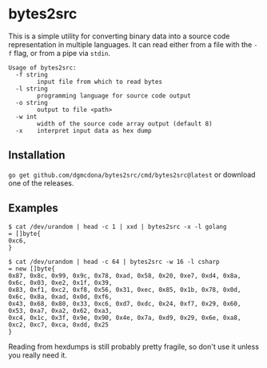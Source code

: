 # bytes2src

This is a simple utility for converting binary data into a source code
representation in multiple languages. It can read either from a file with the
`-f` flag, or from a pipe via `stdin`.

```
Usage of bytes2src:
  -f string
    	input file from which to read bytes
  -l string
    	programming language for source code output
  -o string
    	output to file <path>
  -w int
    	width of the source code array output (default 8)
  -x	interpret input data as hex dump
```

## Installation

`go get github.com/dgmcdona/bytes2src/cmd/bytes2src@latest` or download one of
the releases.

## Examples
```
$ cat /dev/urandom | head -c 1 | xxd | bytes2src -x -l golang
= []byte{
0xc6,
}

$ cat /dev/urandom | head -c 64 | bytes2src -w 16 -l csharp
= new []byte{
0x87, 0x8c, 0x99, 0x9c, 0x78, 0xad, 0x58, 0x20, 0xe7, 0xd4, 0x8a, 0x6c, 0x03, 0xe2, 0x1f, 0x39,
0x83, 0xf1, 0xc2, 0xf8, 0x56, 0x31, 0xec, 0x85, 0x1b, 0x78, 0x0d, 0x6c, 0x8a, 0xad, 0x0d, 0xf6,
0x43, 0x68, 0x80, 0x33, 0xc6, 0xd7, 0xdc, 0x24, 0xf7, 0x29, 0x60, 0x53, 0xa7, 0xa2, 0x62, 0xa3,
0xc4, 0x1c, 0x3f, 0x9e, 0x90, 0x4e, 0x7a, 0xd9, 0x29, 0x6e, 0xa8, 0xc2, 0xc7, 0xca, 0xdd, 0x25
}
```

Reading from hexdumps is still probably pretty fragile, so don't use it unless
you really need it.
